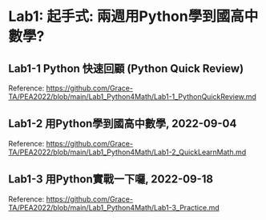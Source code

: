 # Lab1: 起手式: 兩週用Python學到國高中數學?

## Lab1-1 Python 快速回顧 (Python Quick Review)

Reference: https://github.com/Grace-TA/PEA2022/blob/main/Lab1_Python4Math/Lab1-1_PythonQuickReview.md

## Lab1-2 用Python學到國高中數學, 2022-09-04

Reference: https://github.com/Grace-TA/PEA2022/blob/main/Lab1_Python4Math/Lab1-2_QuickLearnMath.md

## Lab1-3 用Python實戰一下囉, 2022-09-18

Reference: https://github.com/Grace-TA/PEA2022/blob/main/Lab1_Python4Math/Lab1-3_Practice.md
